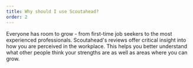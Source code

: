 ```yaml
---
title: Why should I use Scoutahead?
order: 2
---
```


Everyone has room to grow - from first-time job seekers to the most experienced professionals. Scoutahead's reviews offer critical insight into how you are perceived in the workplace. This helps you better understand what other people think your strengths are as well as areas where you can grow.

